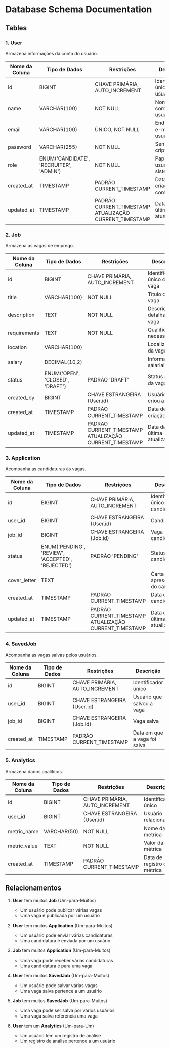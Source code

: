# Database Schema Documentation

## Tables

### 1. User
Armazena informações da conta do usuário.

| Nome da Coluna | Tipo de Dados | Restrições | Descrição |
|----------------|---------------|------------|------------|
| id | BIGINT | CHAVE PRIMÁRIA, AUTO_INCREMENT | Identificador único do usuário |
| name | VARCHAR(100) | NOT NULL | Nome completo do usuário |
| email | VARCHAR(100) | ÚNICO, NOT NULL | Endereço de e-mail do usuário |
| password | VARCHAR(255) | NOT NULL | Senha criptografada |
| role | ENUM('CANDIDATE', 'RECRUITER', 'ADMIN') | NOT NULL | Papel do usuário no sistema |
| created_at | TIMESTAMP | PADRÃO CURRENT_TIMESTAMP | Data de criação da conta |
| updated_at | TIMESTAMP | PADRÃO CURRENT_TIMESTAMP ATUALIZAÇÃO CURRENT_TIMESTAMP | Data da última atualização |

### 2. Job
Armazena as vagas de emprego.

| Nome da Coluna | Tipo de Dados | Restrições | Descrição |
|----------------|---------------|------------|------------|
| id | BIGINT | CHAVE PRIMÁRIA, AUTO_INCREMENT | Identificador único da vaga |
| title | VARCHAR(100) | NOT NULL | Título da vaga |
| description | TEXT | NOT NULL | Descrição detalhada da vaga |
| requirements | TEXT | NOT NULL | Qualificações necessárias |
| location | VARCHAR(100) |  | Localização da vaga |
| salary | DECIMAL(10,2) |  | Informações salariais |
| status | ENUM('OPEN', 'CLOSED', 'DRAFT') | PADRÃO 'DRAFT' | Status atual da vaga |
| created_by | BIGINT | CHAVE ESTRANGEIRA (User.id) | Usuário que criou a vaga |
| created_at | TIMESTAMP | PADRÃO CURRENT_TIMESTAMP | Data de criação |
| updated_at | TIMESTAMP | PADRÃO CURRENT_TIMESTAMP ATUALIZAÇÃO CURRENT_TIMESTAMP | Data da última atualização |

### 3. Application
Acompanha as candidaturas às vagas.

| Nome da Coluna | Tipo de Dados | Restrições | Descrição |
|----------------|---------------|------------|------------|
| id | BIGINT | CHAVE PRIMÁRIA, AUTO_INCREMENT | Identificador único da candidatura |
| user_id | BIGINT | CHAVE ESTRANGEIRA (User.id) | Candidato |
| job_id | BIGINT | CHAVE ESTRANGEIRA (Job.id) | Vaga candidatada |
| status | ENUM('PENDING', 'REVIEW', 'ACCEPTED', 'REJECTED') | PADRÃO 'PENDING' | Status da candidatura |
| cover_letter | TEXT |  | Carta de apresentação do candidato |
| created_at | TIMESTAMP | PADRÃO CURRENT_TIMESTAMP | Data da candidatura |
| updated_at | TIMESTAMP | PADRÃO CURRENT_TIMESTAMP ATUALIZAÇÃO CURRENT_TIMESTAMP | Data da última atualização |

### 4. SavedJob
Acompanha as vagas salvas pelos usuários.

| Nome da Coluna | Tipo de Dados | Restrições | Descrição |
|----------------|---------------|------------|------------|
| id | BIGINT | CHAVE PRIMÁRIA, AUTO_INCREMENT | Identificador único |
| user_id | BIGINT | CHAVE ESTRANGEIRA (User.id) | Usuário que salvou a vaga |
| job_id | BIGINT | CHAVE ESTRANGEIRA (Job.id) | Vaga salva |
| created_at | TIMESTAMP | PADRÃO CURRENT_TIMESTAMP | Data em que a vaga foi salva |

### 5. Analytics
Armazena dados analíticos.

| Nome da Coluna | Tipo de Dados | Restrições | Descrição |
|----------------|---------------|------------|------------|
| id | BIGINT | CHAVE PRIMÁRIA, AUTO_INCREMENT | Identificador único |
| user_id | BIGINT | CHAVE ESTRANGEIRA (User.id) | Usuário relacionado |
| metric_name | VARCHAR(50) | NOT NULL | Nome da métrica |
| metric_value | TEXT | NOT NULL | Valor da métrica |
| created_at | TIMESTAMP | PADRÃO CURRENT_TIMESTAMP | Data de registro da métrica |

## Relacionamentos

1. **User** tem muitos **Job** (Um-para-Muitos)
   - Um usuário pode publicar várias vagas
   - Uma vaga é publicada por um usuário

2. **User** tem muitos **Application** (Um-para-Muitos)
   - Um usuário pode enviar várias candidaturas
   - Uma candidatura é enviada por um usuário

3. **Job** tem muitos **Application** (Um-para-Muitos)
   - Uma vaga pode receber várias candidaturas
   - Uma candidatura é para uma vaga

4. **User** tem muitos **SavedJob** (Um-para-Muitos)
   - Um usuário pode salvar várias vagas
   - Uma vaga salva pertence a um usuário

5. **Job** tem muitos **SavedJob** (Um-para-Muitos)
   - Uma vaga pode ser salva por vários usuários
   - Uma vaga salva referencia uma vaga

6. **User** tem um **Analytics** (Um-para-Um)
   - Um usuário tem um registro de análise
   - Um registro de análise pertence a um usuário

